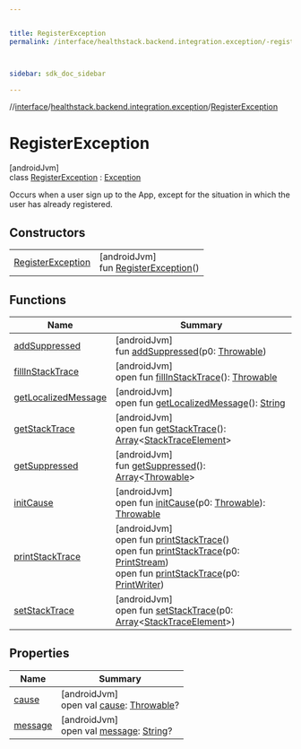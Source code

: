 ```yaml
---


title: RegisterException
permalink: /interface/healthstack.backend.integration.exception/-register-exception/index.html



sidebar: sdk_doc_sidebar

---
```



//[interface](/bi_interface.html)/[healthstack.backend.integration.exception](../index.html)/[RegisterException](index.html)



# RegisterException



[androidJvm]\
class [RegisterException](index.html) : [Exception](https://developer.android.com/reference/kotlin/java/lang/Exception.html)

Occurs when a user sign up to the App, except for the situation in which the user has already registered.



## Constructors


| | |
|---|---|
| [RegisterException](-register-exception.html) | [androidJvm]<br>fun [RegisterException](-register-exception.html)() |


## Functions


| Name | Summary |
|---|---|
| [addSuppressed](../-user-already-exists-exception/index.html#282858770%2FFunctions%2F1470167800) | [androidJvm]<br>fun [addSuppressed](../-user-already-exists-exception/index.html#282858770%2FFunctions%2F1470167800)(p0: [Throwable](https://kotlinlang.org/api/latest/jvm/stdlib/kotlin/-throwable/index.html)) |
| [fillInStackTrace](../-user-already-exists-exception/index.html#-1102069925%2FFunctions%2F1470167800) | [androidJvm]<br>open fun [fillInStackTrace](../-user-already-exists-exception/index.html#-1102069925%2FFunctions%2F1470167800)(): [Throwable](https://kotlinlang.org/api/latest/jvm/stdlib/kotlin/-throwable/index.html) |
| [getLocalizedMessage](../-user-already-exists-exception/index.html#1043865560%2FFunctions%2F1470167800) | [androidJvm]<br>open fun [getLocalizedMessage](../-user-already-exists-exception/index.html#1043865560%2FFunctions%2F1470167800)(): [String](https://kotlinlang.org/api/latest/jvm/stdlib/kotlin/-string/index.html) |
| [getStackTrace](../-user-already-exists-exception/index.html#2050903719%2FFunctions%2F1470167800) | [androidJvm]<br>open fun [getStackTrace](../-user-already-exists-exception/index.html#2050903719%2FFunctions%2F1470167800)(): [Array](https://kotlinlang.org/api/latest/jvm/stdlib/kotlin/-array/index.html)&lt;[StackTraceElement](https://developer.android.com/reference/kotlin/java/lang/StackTraceElement.html)&gt; |
| [getSuppressed](../-user-already-exists-exception/index.html#672492560%2FFunctions%2F1470167800) | [androidJvm]<br>fun [getSuppressed](../-user-already-exists-exception/index.html#672492560%2FFunctions%2F1470167800)(): [Array](https://kotlinlang.org/api/latest/jvm/stdlib/kotlin/-array/index.html)&lt;[Throwable](https://kotlinlang.org/api/latest/jvm/stdlib/kotlin/-throwable/index.html)&gt; |
| [initCause](../-user-already-exists-exception/index.html#-418225042%2FFunctions%2F1470167800) | [androidJvm]<br>open fun [initCause](../-user-already-exists-exception/index.html#-418225042%2FFunctions%2F1470167800)(p0: [Throwable](https://kotlinlang.org/api/latest/jvm/stdlib/kotlin/-throwable/index.html)): [Throwable](https://kotlinlang.org/api/latest/jvm/stdlib/kotlin/-throwable/index.html) |
| [printStackTrace](../-user-already-exists-exception/index.html#-1769529168%2FFunctions%2F1470167800) | [androidJvm]<br>open fun [printStackTrace](../-user-already-exists-exception/index.html#-1769529168%2FFunctions%2F1470167800)()<br>open fun [printStackTrace](../-user-already-exists-exception/index.html#1841853697%2FFunctions%2F1470167800)(p0: [PrintStream](https://developer.android.com/reference/kotlin/java/io/PrintStream.html))<br>open fun [printStackTrace](../-user-already-exists-exception/index.html#1175535278%2FFunctions%2F1470167800)(p0: [PrintWriter](https://developer.android.com/reference/kotlin/java/io/PrintWriter.html)) |
| [setStackTrace](../-user-already-exists-exception/index.html#2135801318%2FFunctions%2F1470167800) | [androidJvm]<br>open fun [setStackTrace](../-user-already-exists-exception/index.html#2135801318%2FFunctions%2F1470167800)(p0: [Array](https://kotlinlang.org/api/latest/jvm/stdlib/kotlin/-array/index.html)&lt;[StackTraceElement](https://developer.android.com/reference/kotlin/java/lang/StackTraceElement.html)&gt;) |


## Properties


| Name | Summary |
|---|---|
| [cause](../-user-already-exists-exception/index.html#-654012527%2FProperties%2F1470167800) | [androidJvm]<br>open val [cause](../-user-already-exists-exception/index.html#-654012527%2FProperties%2F1470167800): [Throwable](https://kotlinlang.org/api/latest/jvm/stdlib/kotlin/-throwable/index.html)? |
| [message](../-user-already-exists-exception/index.html#1824300659%2FProperties%2F1470167800) | [androidJvm]<br>open val [message](../-user-already-exists-exception/index.html#1824300659%2FProperties%2F1470167800): [String](https://kotlinlang.org/api/latest/jvm/stdlib/kotlin/-string/index.html)? |



